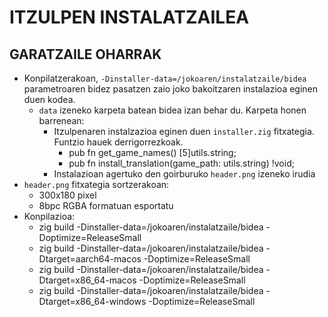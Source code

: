 # ITZULPEN INSTALATZAILEA


## GARATZAILE OHARRAK

* Konpilatzerakoan, `-Dinstaller-data=/jokoaren/instalatzaile/bidea` parametroaren bidez pasatzen zaio joko bakoitzaren instalazioa eginen duen kodea.
  * `data` izeneko karpeta batean bidea izan behar du. Karpeta honen barrenean:
    * Itzulpenaren instalzazioa eginen duen `installer.zig` fitxategia. Funtzio hauek derrigorrezkoak.
      * pub fn get_game_names() [5]utils.string;
      * pub fn install_translation(game_path: utils.string) !void;
    * Instalazioan agertuko den goirburuko `header.png` izeneko irudia
* `header.png` fitxategia sortzerakoan:
  * 300x180 pixel
  * 8bpc RGBA formatuan esportatu
* Konpilazioa:
  * zig build -Dinstaller-data=/jokoaren/instalatzaile/bidea -Doptimize=ReleaseSmall 
  * zig build -Dinstaller-data=/jokoaren/instalatzaile/bidea -Dtarget=aarch64-macos -Doptimize=ReleaseSmall 
  * zig build -Dinstaller-data=/jokoaren/instalatzaile/bidea -Dtarget=x86_64-macos -Doptimize=ReleaseSmall 
  * zig build -Dinstaller-data=/jokoaren/instalatzaile/bidea -Dtarget=x86_64-windows -Doptimize=ReleaseSmall 